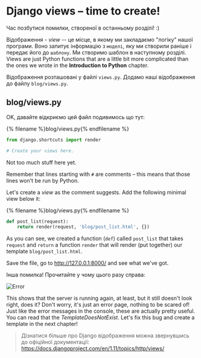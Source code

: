 # Django views – time to create!

Час позбутися помилки, створеної в останньому розділі! :)

Відображення - *view* -- це місце, в якому ми закладаємо "логіку" нашої програми. Воно запитує інформацію з `моделі`, яку ми створили раніше і передає його до `шаблону`. Ми створимо шаблон в наступному розділі. Views are just Python functions that are a little bit more complicated than the ones we wrote in the **Introduction to Python** chapter.

Відображення розташовані у файлі `views.py`. Додамо наші відображення до файлу `blog/views.py`.

## blog/views.py

OK, давайте відкриємо цей файл подивимось що тут:

{% filename %}blog/views.py{% endfilename %}

```python
from django.shortcuts import render

# Create your views here.
```

Not too much stuff here yet.

Remember that lines starting with `#` are comments – this means that those lines won't be run by Python.

Let's create a *view* as the comment suggests. Add the following minimal view below it:

{% filename %}blog/views.py{% endfilename %}

```python
def post_list(request):
    return render(request, 'blog/post_list.html', {})
```

As you can see, we created a function (`def`) called `post_list` that takes `request` and `return` a function `render` that will render (put together) our template `blog/post_list.html`.

Save the file, go to http://127.0.0.1:8000/ and see what we've got.

Інша помилка! Прочитайте у чому цього разу справа:

![Error](images/error.png)

This shows that the server is running again, at least, but it still doesn't look right, does it? Don't worry, it's just an error page, nothing to be scared of! Just like the error messages in the console, these are actually pretty useful. You can read that the *TemplateDoesNotExist*. Let's fix this bug and create a template in the next chapter!

> Дізнатися більше про Django відображення можна звернувшись до офіційної документації: https://docs.djangoproject.com/en/1.11/topics/http/views/